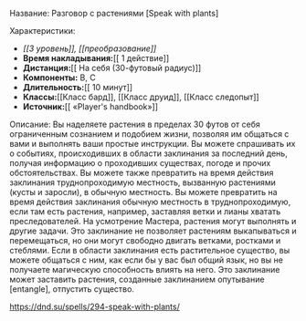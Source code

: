 Название: Разговор с растениями \[Speak with plants] 

Характеристики:
- *[[3 уровень]], [[преобразование]]*
- **Время накладывания:**[[ 1 действие]]
- **Дистанция:**[[ На себя (30-футовый радиус)]]
- **Компоненты:** В, С
- **Длительность:**[[ 10 минут]]
- **Классы:**[[Класс  бард]], [[Класс друид]], [[Класс следопыт]]
- **Источник:**[[ «Player's handbook»]]

Описание:
Вы наделяете растения в пределах 30 футов от себя ограниченным сознанием и подобием жизни, позволяя им общаться с вами и выполнять ваши простые инструкции. Вы можете спрашивать их о событиях, происходивших в области заклинания за последний день, получая информацию о проходивших существах, погоде и прочих обстоятельствах.
Вы можете также превратить на время действия заклинания труднопроходимую местность, вызванную растениями (кусты и заросли), в обычную местность. Вы можете превратить на время действия заклинания обычную местность в труднопроходимую, если там есть растения, например, заставляя ветки и лианы хватать преследователей.
На усмотрение Мастера, растения могут выполнять и другие задачи. Это заклинание не позволяет растениям выкапываться и перемещаться, но они могут свободно двигать ветками, ростками и стеблями.
Если в области заклинания есть растительное существо, вы можете общаться с ним, как если бы у вас был общий язык, но вы не получаете магическую способность влиять на него.
Это заклинание может заставить растения, созданные заклинанием опутывание [entangle], отпустить существо.

https://dnd.su/spells/294-speak-with-plants/